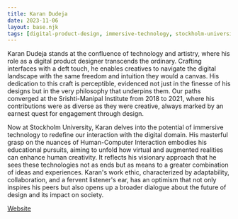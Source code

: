 ```yaml
---
title: Karan Dudeja
date: 2023-11-06
layout: base.njk
tags: [digital-product-design, immersive-technology, stockholm-university, human-computer-interaction, virtual-reality, augmented-reality, user-engagement, creative-interfaces, adaptability, future-of-design, peer]
--- 
```


Karan Dudeja stands at the confluence of technology and artistry, where his role as a digital product designer transcends the ordinary. Crafting interfaces with a deft touch, he enables creatives to navigate the digital landscape with the same freedom and intuition they would a canvas. His dedication to this craft is perceptible, evidenced not just in the finesse of his designs but in the very philosophy that underpins them. Our paths converged at the Srishti-Manipal Institute from 2018 to 2021, where his contributions were as diverse as they were creative, always marked by an earnest quest for engagement through design.

Now at Stockholm University, Karan delves into the potential of immersive technology to redefine our interaction with the digital domain. His masterful grasp on the nuances of Human-Computer Interaction embodies his educational pursuits, aiming to unfold how virtual and augmented realities can enhance human creativity. It reflects his visionary approach that he sees these technologies not as ends but as means to a greater combination of ideas and experiences. Karan's work ethic, characterized by adaptability, collaboration, and a fervent listener's ear, has an optimism that not only inspires his peers but also opens up a broader dialogue about the future of design and its impact on society.

[Website](https://www.kdo.fyi)